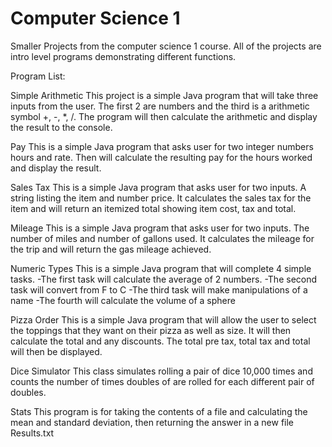 # Computer Science 1

Smaller Projects from the computer science 1 course.
All of the projects are intro level programs demonstrating different functions.

Program List:

Simple Arithmetic
This project is a simple Java program that will take three inputs from the user. The first 2 are numbers and the third is a arithmetic symbol +, -, *, /. The program will then calculate the arithmetic and display the result to the console.

Pay
This is a simple Java program that asks user for two integer numbers hours and rate. Then will calculate the resulting pay for the hours worked and display the result.

Sales Tax
This is a simple Java program that asks user for two inputs. A string listing the item and number price. It calculates the sales tax for the item and will return an itemized total showing item cost, tax and total.

Mileage
This is a simple Java program that asks user for two inputs. The number of miles and number of gallons used. It calculates the mileage for the trip and will return the gas mileage achieved.

Numeric Types
This is a simple Java program that will complete 4 simple tasks.
 -The first task will calculate the average of 2 numbers.
 -The second task will convert from F to C
 -The third task will make manipulations of a name
 -The fourth will calculate the volume of a sphere

Pizza Order
This is a simple Java program that will allow the user to select the toppings that they want on their pizza as well as size. It will then calculate the total and any discounts. The total pre tax, total tax and total will then be displayed.

Dice Simulator
This class simulates rolling a pair of dice 10,000 times and counts the number of times doubles of are rolled for each different pair of doubles. 

Stats
This program is for taking the contents of a file and calculating the mean and standard deviation, then returning the answer in a new file Results.txt

